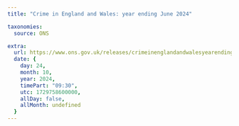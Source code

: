 ```yaml
---
title: "Crime in England and Wales: year ending June 2024"

taxonomies:
  source: ONS

extra:
  url: https://www.ons.gov.uk/releases/crimeinenglandandwalesyearendingjune2024
  date: {
    day: 24,
    month: 10,
    year: 2024,
    timePart: "09:30",
    utc: 1729758600000,
    allDay: false,
    allMonth: undefined
  }
---
```

